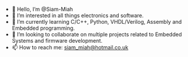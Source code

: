 - 👋 Hello, I’m @Siam-Miah
- 👀 I’m interested in all things electronics and software.
- 🌱 I’m currently learning C/C++, Python, VHDL/Verilog, Assembly and Embedded programming.
- 💞️ I’m looking to collaborate on multiple projects related to Embedded Systems and firmware development.
- 📫 How to reach me: siam_miah@hotmail.co.uk 

<!---
Siam-Miah/Siam-Miah is a ✨ special ✨ repository because its `README.md` (this file) appears on your GitHub profile.
You can click the Preview link to take a look at your changes.
--->

